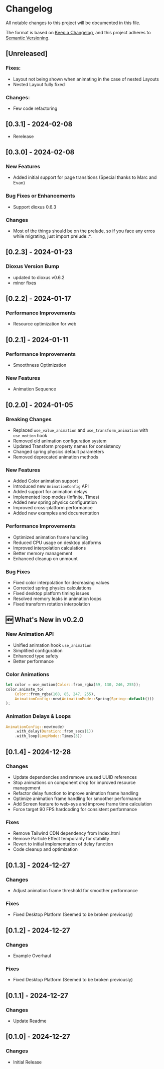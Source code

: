 # Changelog

All notable changes to this project will be documented in this file.

The format is based on [Keep a Changelog](https://keepachangelog.com/en/1.1.0/),
and this project adheres to [Semantic Versioning](https://semver.org/spec/v2.0.0.html).

## [Unreleased]
### Fixes:
- Layout not being shown when animating in the case of nested Layouts
- Nested Layout fully fixed
### Changes:
- Few code refactoring

## [0.3.1] - 2024-02-08
- Rerelease

## [0.3.0] - 2024-02-08
### New Features
- Added initial support for page transitions (Special thanks to Marc and Evan)
### Bug Fixes or Enhancements
- Support dioxus 0.6.3
### Changes
- Most of the things should be on the prelude, so if you face any erros while migrating, just import prelude::*.

## [0.2.3] - 2024-01-23
### Dioxus Version Bump
- updated to dioxus v0.6.2
- minor fixes

## [0.2.2] - 2024-01-17
### Performance Improvements
- Resource optimization for web

## [0.2.1] - 2024-01-11
### Performance Improvements
- Smoothness Optimization
### New Features
- Animation Sequence

## [0.2.0] - 2024-01-05
### Breaking Changes
- Replaced `use_value_animation` and `use_transform_animation` with `use_motion` hook
- Removed old animation configuration system
- Updated Transform property names for consistency
- Changed spring physics default parameters
- Removed deprecated animation methods

### New Features
- Added Color animation support
- Introduced new `AnimationConfig` API
- Added support for animation delays
- Implemented loop modes (Infinite, Times)
- Added new spring physics configuration
- Improved cross-platform performance
- Added new examples and documentation

### Performance Improvements
- Optimized animation frame handling
- Reduced CPU usage on desktop platforms
- Improved interpolation calculations
- Better memory management
- Enhanced cleanup on unmount

### Bug Fixes
- Fixed color interpolation for decreasing values
- Corrected spring physics calculations
- Fixed desktop platform timing issues
- Resolved memory leaks in animation loops
- Fixed transform rotation interpolation

## 🆕 What's New in v0.2.0

### New Animation API
- Unified animation hook `use_animation`
- Simplified configuration
- Enhanced type safety
- Better performance

### Color Animations
```rust
let color = use_motion(Color::from_rgba(59, 130, 246, 255));
color.animate_to(
    Color::from_rgba(168, 85, 247, 255),
    AnimationConfig::new(AnimationMode::Spring(Spring::default()))
);
```
### Animation Delays & Loops
```rust
AnimationConfig::new(mode)
    .with_delay(Duration::from_secs(1))
    .with_loop(LoopMode::Times(3))
```

## [0.1.4] - 2024-12-28
### Changes
- Update dependencies and remove unused UUID references
- Stop animations on component drop for improved resource management
- Refactor delay function to improve animation frame handling
- Optimize animation frame handling for smoother performance
- Add Screen feature to web-sys and improve frame time calculation
- Force target 90 FPS hardcoding for consistent performance

### Fixes
- Remove Tailwind CDN dependency from Index.html
- Remove Particle Effect temporarily for stability
- Revert to initial implementation of delay function
- Code cleanup and optimization

## [0.1.3] - 2024-12-27
### Changes
- Adjust animation frame threshold for smoother performance

### Fixes
- Fixed Desktop Platform (Seemed to be broken previously)

## [0.1.2] - 2024-12-27
### Changes
- Example Overhaul

### Fixes
- Fixed Desktop Platform (Seemed to be broken previously)

## [0.1.1] - 2024-12-27
### Changes
- Update Readme

## [0.1.0] - 2024-12-27
### Changes
- Initial Release

